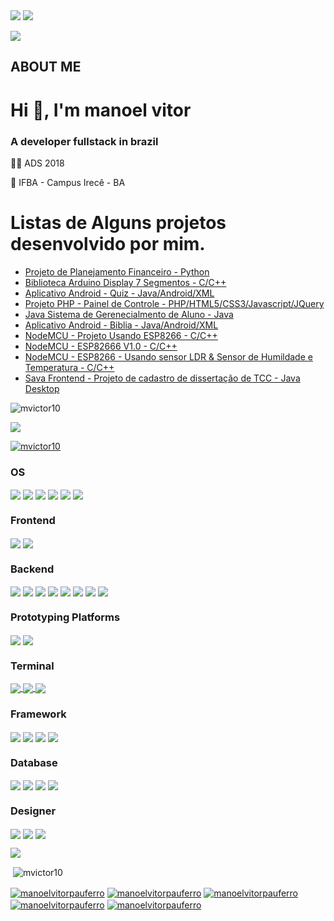 <img src="https://github.com/mvictor10/fotos-casa/blob/main/banners/banner1_github.gif?raw=true">

<img src="https://github.com/mvictor10/mvictor10.github.io/blob/main/img/foto.jpg">
<p align="left">
   <a href="https://mvictor10.github.io" target="_blank">
      <img src="https://img.shields.io/website-up-down-green-red/http/monip.org.svg">
   </a>
</p>

## ABOUT ME

<h1 align="left">Hi 👋, I'm manoel vitor</h1>
<h3 align="left">A developer fullstack in brazil</h3>

<p align="left">
   👨‍💻 ADS 2018
</p>
<p align="left">
   🏫 IFBA - Campus Irecê - BA
</p>

# Listas de Alguns projetos desenvolvido por mim.

- [Projeto de Planejamento Financeiro - Python](https://github.com/mvictor10/financial-projet-TDS)
- [Biblioteca Arduino Display 7 Segmentos - C/C++](https://github.com/mvictor10/display7)
- [Aplicativo Android - Quiz - Java/Android/XML](https://github.com/mvictor10/Temperamento-App)
- [Projeto PHP - Painel de Controle - PHP/HTML5/CSS3/Javascript/JQuery](https://github.com/mvictor10/restrito)
- [Java Sistema de Gerenecialmento de Aluno - Java](https://github.com/mvictor10/Java-CadastroAluno)
- [Aplicativo Android - Biblia  - Java/Android/XML](https://github.com/mvictor10/leBible)
- [NodeMCU - Projeto Usando ESP8266 -  C/C++](https://github.com/mvictor10/ESP8266-ControlAcess-DATA)
- [NodeMCU - ESP82666 V1.0 - C/C++](https://github.com/mvictor10/esp8266-NODEMCU-Info-Sensors)
- [NodeMCU - ESP8266 - Usando sensor LDR & Sensor de Humildade e Temperatura - C/C++](https://github.com/mvictor10/ESP8266-Acess-Control-Luminosidade)
- [Sava Frontend - Projeto de cadastro de dissertação de TCC - Java Desktop](https://github.com/jonatasfbastos/sava-frontend)



<p align="left"> <img src="https://komarev.com/ghpvc/?username=mvictor10&label=Profile%20views&color=0e75b6&style=flat" alt="mvictor10" /> </p>

<p align="left">
   <img src="https://img.shields.io/github/followers/{mvictor10}.svg?style=social&label=Follow&maxAge=2592000"/>
</p>

<p align="left"> <a href="https://github.com/ryo-ma/github-profile-trophy"><img src="https://github-profile-trophy.vercel.app/?username=mvictor10" alt="mvictor10" /></a> </p>


<h3 align="left">OS</h3>
<p align="left"> 
   <a href="#" target="blank"><img align="center" src="https://img.shields.io/badge/Android-3DDC84?style=for-the-badge&logo=android&logoColor=white"  /></a>
   <a href="#" target="blank"><img align="center" src="https://img.shields.io/badge/Debian-A81D33?style=for-the-badge&logo=debian&logoColor=black"  /></a>
   <a href="#" target="blank"><img align="center" src="https://img.shields.io/badge/Kali_Linux-557C94?style=for-the-badge&logo=kali-linux&logoColor=white"  /></a>
   <a href="#" target="blank"><img align="center" src="https://img.shields.io/badge/Linux-FCC624?style=for-the-badge&logo=linux&logoColor=black"  /></a>
   <a href="#" target="blank"><img align="center" src="https://img.shields.io/badge/Linux_Mint-87CF3E?style=for-the-badge&logo=linux-mint&logoColor=white"  /></a>
   <a href="#" target="blank"><img align="center" src="https://img.shields.io/badge/Windows-0078D6?style=for-the-badge&logo=windows&logoColor=white"  /></a>
</p>   
   
<h3 align="left">Frontend</h3>
<p align="left"> 
   <a href="#" target="blank"><img align="center" src="https://img.shields.io/badge/HTML5-E34F26?style=for-the-badge&logo=html5&logoColor=white"  /></a>
  <a href="#" target="blank"><img align="center" src="https://img.shields.io/badge/CSS3-1572B6?style=for-the-badge&logo=css3&logoColor=white"  /></a>
</p>


<h3 align="left">Backend</h3>
<p align="left"> 
   <a href="#" target="blank"><img align="center" src="https://img.shields.io/badge/Android-3DDC84?style=for-the-badge&logo=android&logoColor=white"  /></a>
    <a href="#" target="blank"><img align="ce
  <a href="#" target="blank"><img align="center" src="https://img.shields.io/badge/JavaScript-F7DF1E?style=for-the-badge&logo=javascript&logoColor=black"  /></a>
  <a href="#" target="blank"><img align="center" src="https://img.shields.io/badge/Python-14354C?style=for-the-badge&logo=python&logoColor=white"  /></a>
  <a href="#" target="blank"><img align="center" src="https://img.shields.io/badge/Java-ED8B00?style=for-the-badge&logo=openjdk&logoColor=white"  /></a>
  <a href="#" target="blank"><img align="center" src="https://img.shields.io/badge/PHP-777BB4?style=for-the-badge&logo=php&logoColor=white"  /></a>
  <a href="#" target="blank"><img align="center" src="https://img.shields.io/badge/C-00599C?style=for-the-badge&logo=c&logoColor=white"  /></a>
  <a href="#" target="blank"><img align="center" src="https://img.shields.io/badge/C%23-239120?style=for-the-badge&logo=c-sharp&logoColor=white"  /></a>
  <a href="#" target="blank"><img align="center" src="https://img.shields.io/badge/Shell_Script-121011?style=for-the-badge&logo=gnu-bash&logoColor=white"  /></a>
</p>

<h3 align="left">Prototyping Platforms</h3>
<p align="left">
   <a href="#" target="blank"><img align="center" src="https://img.shields.io/badge/Arduino-00979D?style=for-the-badge&logo=Arduino&logoColor=white"  /></a>
   <a href="#" target="blank">
       <img align="center" src="https://img.shields.io/badge/espressif-E7352C?style=for-the-badge&logo=espressif&logoColor=white"/>
   </a>
</p>

<h3 align="left">Terminal</h3>
<p align="left">
   <a href="#" target="blank">
      <img align="center" src="https://img.shields.io/badge/GIT-E44C30?style=for-the-badge&logo=git&logoColor=white"/>
   </a>
   <a href="#" target="blank">
      <img align="center" src="https://img.shields.io/badge/windows%20terminal-4D4D4D?style=for-the-badge&logo=windows%20terminal&logoColor=white"/>
   </a>
   <a href="#" target="blank">
      <img align="center" src="https://img.shields.io/badge/GNU%20Bash-4EAA25?style=for-the-badge&logo=GNU%20Bash&logoColor=white"/>
   </a>
</p>

<h3 align="left">Framework</h3>
<p align="left"> 
   <a href="#" target="blank"><img align="center" src="https://img.shields.io/badge/Flask-000000?style=for-the-badge&logo=flask&logoColor=white"  /></a>
  <a href="#" target="blank"><img align="center" src="https://img.shields.io/badge/jQuery-0769AD?style=for-the-badge&logo=jquery&logoColor=white"  /></a>
  <a href="#" target="blank"><img align="center" src="https://img.shields.io/badge/React-20232A?style=for-the-badge&logo=react&logoColor=61DAFB"  /></a>
  <a href="#" target="blank"><img align="center" src="https://img.shields.io/badge/TensorFlow-FF6F00?style=for-the-badge&logo=tensorflow&logoColor=white"  /></a>
</p>

<h3 align="left">Database</h3>
<p align="left"> 
   <a href="https://sqlite.com/" target="blank"><img align="center" src="https://img.shields.io/badge/SQLite-07405E?style=for-the-badge&logo=sqlite&logoColor=white"  /></a>
  <a href="https://mysql.com" target="blank"><img align="center" src="https://img.shields.io/badge/MySQL-00000F?style=for-the-badge&logo=mysql&logoColor=white"  /></a>
  <a href="https://www.postgresql.org/" target="blank"><img align="center" src="https://img.shields.io/badge/PostgreSQL-316192?style=for-the-badge&logo=postgresql&logoColor=white"  /></a>
  <a href="https://mariadb.org/" target="blank"><img align="center" src="https://img.shields.io/badge/MariaDB-003545?style=for-the-badge&logo=mariadb&logoColor=white"  /></a>

</p>
       
<h3 align="left">Designer</h3>
<p align="left"> 
   <a href="https://www.figma.com/" target="blank"><img align="center" src="https://img.shields.io/badge/Figma-F24E1E?style=for-the-badge&logo=figma&logoColor=white"  /></a>
  <a href="https://www.gimp.org" target="blank"><img align="center" src="https://img.shields.io/badge/gimp-5C5543?style=for-the-badge&logo=gimp&logoColor=white"  /></a>
  <a href="https://www.inkscape.org" target="blank"><img align="center" src="https://img.shields.io/badge/Inkscape-000000?style=for-the-badge&logo=Inkscape&logoColor=white"  /></a>
</p>
<!--
<p><img align="left" src="https://github-readme-stats.vercel.app/api/top-langs?username=mvictor10&show_icons=true&locale=en&layout=compact" alt="mvictor10" /></p>
-->
<p align="left">
   <a href="#" target="_blank">
      <img src="https://github-readme-stats.vercel.app/api/top-langs/?username=mvictor10&theme=blue-gree"/>
   </a>
</p>
     
<p>&nbsp;<img align="center" src="https://github-readme-stats.vercel.app/api?username=mvictor10&show_icons=true&locale=en" alt="mvictor10" /></p>

<p align="left">
  <a href="https://instagram.com/manoelvitorpauferro" target="blank"><img align="center" src="https://img.shields.io/badge/Instagram-E4405F?style=for-the-badge&logo=instagram&logoColor=white" alt="manoelvitorpauferro"  /></a>
   <a href="https://linkedin.com/in/manoelvitorpauferro" target="blank"><img align="center" src="https://img.shields.io/badge/LinkedIn-0077B5?style=for-the-badge&logo=linkedin&logoColor=white" alt="manoelvitorpauferro"  /></a>
  <a href="https://discord.com/mvictor10#1346" target="blank"><img align="center" src="https://img.shields.io/badge/Discord-7289DA?style=for-the-badge&logo=discord&logoColor=white" alt="manoelvitorpauferro"  /></a>
   <a href="https://wa.me/557499972981" target="blank"><img align="center" src="https://img.shields.io/badge/WhatsApp-25D366?style=for-the-badge&logo=whatsapp&logoColor=white" alt="manoelvitorpauferro"  /></a>
   <a href="https://telegram.me/share/url?user=mvictor10&phone=+5574999729815&text=sua%20mensagem%20aqui" target="blank"><img align="center" src="https://img.shields.io/badge/Telegram-2CA5E0?style=for-the-badge&logo=telegram&logoColor=white" alt="manoelvitorpauferro"  /></a>
  
  </p>


